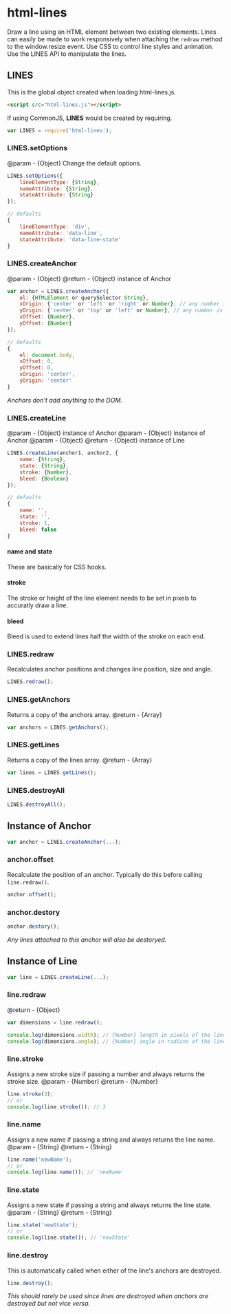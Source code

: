 html-lines
==========

Draw a line using an HTML element between two existing elements. Lines can easily be made to work responsively when attaching the `redraw` method to the window.resize event. Use CSS to control line styles and animation. Use the LINES API to manipulate the lines.

LINES
-----
This is the global object created when loading html-lines.js.
```html
<script src="html-lines.js"></script>
```

If using CommonJS, **LINES** would be created by requiring.
```js
var LINES = require('html-lines');
```

### LINES.setOptions
@param - {Object}
Change the default options.
```js
LINES.setOptions({
    lineElementType: {String},
    nameAttribute: {String},
    stateAttribute: {String}
});

// defaults
{
    lineElementType: 'div',
    nameAttribute: 'data-line',
    stateAttribute: 'data-line-state'
}
```

### LINES.createAnchor
@param - {Object}
@return - {Object} instance of Anchor
```js
var anchor = LINES.createAnchor({
    el: {HTMLElement or querySelector String},
    xOrigin: {'center' or 'left' or 'right' or Number}, // any number is multiplied by the width
    yOrigin: {'center' or 'top' or 'left' or Number}, // any number is multiplied by the height
    xOffset: {Number},
    yOffset: {Number}
});

// defaults
{
    el: document.body,
    xOffset: 0,
    yOffset: 0,
    xOrigin: 'center',
    yOrigin: 'center'
}
```
*Anchors don't add anything to the DOM.*

### LINES.createLine
@param - {Object} instance of Anchor
@param - {Object} instance of Anchor
@param - {Object}
@return - {Object} instance of Line
```js
LINES.createLine(anchor1, anchor2, {
    name: {String},
    state: {String},
    stroke: {Number},
    bleed: {Boolean}
});

// defaults
{
    name: '',
    state: '',
    stroke: 1,
    bleed: false
}
```

#### name and state
These are basically for CSS hooks.

#### stroke
The stroke or height of the line element needs to be set in pixels to accuratly draw a line.

#### bleed
Bleed is used to extend lines half the width of the stroke on each end.

### LINES.redraw
Recalculates anchor positions and changes line position, size and angle.
```js
LINES.redraw();
```

### LINES.getAnchors
Returns a copy of the anchors array.
@return - {Array}
```js
var anchors = LINES.getAnchors();
```

### LINES.getLines
Returns a copy of the lines array.
@return - {Array}
```js
var lines = LINES.getLines();
```

### LINES.destroyAll
```js
LINES.destroyAll();
```

Instance of Anchor
------------------

```js
var anchor = LINES.createAnchor(...);
```

### anchor.offset
Recalculate the position of an anchor. Typically do this before calling `line.redraw()`.
```js
anchor.offset();
```

### anchor.destory
```js
anchor.destory();
```
*Any lines attached to this anchor will also be destoryed.*

Instance of Line
----------------

```js
var line = LINES.createLine(...);
```

### line.redraw
@return - {Object}
```js
var dimensions = line.redraw();

console.log(dimensions.width); // {Number} length in pixels of the line
console.log(dimensions.angle); // {Number} angle in radians of the line
```

### line.stroke
Assigns a new stroke size if passing a number and always returns the stroke size.
@param - {Number}
@return - {Number}
```js
line.stroke(3);
// or
console.log(line.stroke()); // 3
```

### line.name
Assigns a new name if passing a string and always returns the line name.
@param - {String}
@return - {String}
```js
line.name('newName');
// or
console.log(line.name()); // 'newName'
```

### line.state
Assigns a new state if passing a string and always returns the line state.
@param - {String}
@return - {String}
```js
line.state('newState');
// or
console.log(line.state()); // 'newState'
```

### line.destroy
This is automatically called when either of the line's anchors are destroyed.
```js
line.destroy();
```
*This should rarely be used since lines are destroyed when anchors are destroyed but not vice versa.*
